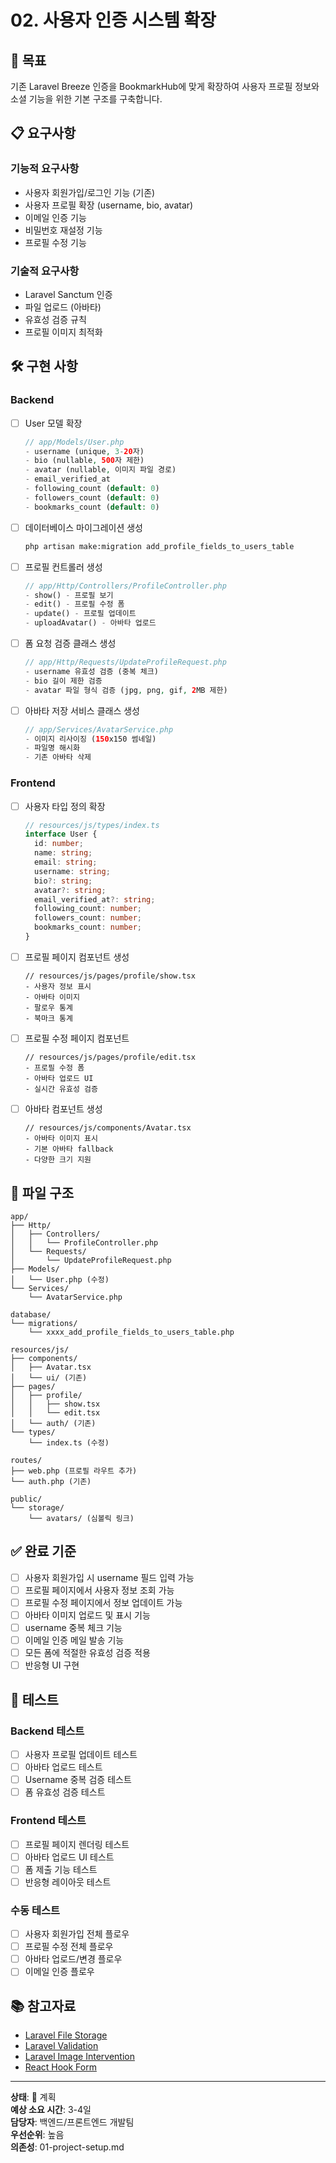 # 02. 사용자 인증 시스템 확장

## 🎯 목표
기존 Laravel Breeze 인증을 BookmarkHub에 맞게 확장하여 사용자 프로필 정보와 소셜 기능을 위한 기본 구조를 구축합니다.

## 📋 요구사항
### 기능적 요구사항
- 사용자 회원가입/로그인 기능 (기존)
- 사용자 프로필 확장 (username, bio, avatar)
- 이메일 인증 기능
- 비밀번호 재설정 기능
- 프로필 수정 기능

### 기술적 요구사항
- Laravel Sanctum 인증
- 파일 업로드 (아바타)
- 유효성 검증 규칙
- 프로필 이미지 최적화

## 🛠️ 구현 사항

### Backend
- [ ] User 모델 확장
  ```php
  // app/Models/User.php
  - username (unique, 3-20자)
  - bio (nullable, 500자 제한)
  - avatar (nullable, 이미지 파일 경로)
  - email_verified_at
  - following_count (default: 0)
  - followers_count (default: 0)
  - bookmarks_count (default: 0)
  ```

- [ ] 데이터베이스 마이그레이션 생성
  ```bash
  php artisan make:migration add_profile_fields_to_users_table
  ```

- [ ] 프로필 컨트롤러 생성
  ```php
  // app/Http/Controllers/ProfileController.php
  - show() - 프로필 보기
  - edit() - 프로필 수정 폼
  - update() - 프로필 업데이트
  - uploadAvatar() - 아바타 업로드
  ```

- [ ] 폼 요청 검증 클래스 생성
  ```php
  // app/Http/Requests/UpdateProfileRequest.php
  - username 유효성 검증 (중복 체크)
  - bio 길이 제한 검증
  - avatar 파일 형식 검증 (jpg, png, gif, 2MB 제한)
  ```

- [ ] 아바타 저장 서비스 클래스 생성
  ```php
  // app/Services/AvatarService.php
  - 이미지 리사이징 (150x150 썸네일)
  - 파일명 해시화
  - 기존 아바타 삭제
  ```

### Frontend
- [ ] 사용자 타입 정의 확장
  ```typescript
  // resources/js/types/index.ts
  interface User {
    id: number;
    name: string;
    email: string;
    username: string;
    bio?: string;
    avatar?: string;
    email_verified_at?: string;
    following_count: number;
    followers_count: number;
    bookmarks_count: number;
  }
  ```

- [ ] 프로필 페이지 컴포넌트 생성
  ```tsx
  // resources/js/pages/profile/show.tsx
  - 사용자 정보 표시
  - 아바타 이미지
  - 팔로우 통계
  - 북마크 통계
  ```

- [ ] 프로필 수정 페이지 컴포넌트
  ```tsx
  // resources/js/pages/profile/edit.tsx
  - 프로필 수정 폼
  - 아바타 업로드 UI
  - 실시간 유효성 검증
  ```

- [ ] 아바타 컴포넌트 생성
  ```tsx
  // resources/js/components/Avatar.tsx
  - 아바타 이미지 표시
  - 기본 아바타 fallback
  - 다양한 크기 지원
  ```

## 📁 파일 구조
```
app/
├── Http/
│   ├── Controllers/
│   │   └── ProfileController.php
│   └── Requests/
│       └── UpdateProfileRequest.php
├── Models/
│   └── User.php (수정)
└── Services/
    └── AvatarService.php

database/
└── migrations/
    └── xxxx_add_profile_fields_to_users_table.php

resources/js/
├── components/
│   ├── Avatar.tsx
│   └── ui/ (기존)
├── pages/
│   ├── profile/
│   │   ├── show.tsx
│   │   └── edit.tsx
│   └── auth/ (기존)
└── types/
    └── index.ts (수정)

routes/
├── web.php (프로필 라우트 추가)
└── auth.php (기존)

public/
└── storage/
    └── avatars/ (심볼릭 링크)
```

## ✅ 완료 기준
- [ ] 사용자 회원가입 시 username 필드 입력 가능
- [ ] 프로필 페이지에서 사용자 정보 조회 가능
- [ ] 프로필 수정 페이지에서 정보 업데이트 가능
- [ ] 아바타 이미지 업로드 및 표시 기능
- [ ] username 중복 체크 기능
- [ ] 이메일 인증 메일 발송 기능
- [ ] 모든 폼에 적절한 유효성 검증 적용
- [ ] 반응형 UI 구현

## 🧪 테스트
### Backend 테스트
- [ ] 사용자 프로필 업데이트 테스트
- [ ] 아바타 업로드 테스트
- [ ] Username 중복 검증 테스트
- [ ] 폼 유효성 검증 테스트

### Frontend 테스트  
- [ ] 프로필 페이지 렌더링 테스트
- [ ] 아바타 업로드 UI 테스트
- [ ] 폼 제출 기능 테스트
- [ ] 반응형 레이아웃 테스트

### 수동 테스트
- [ ] 사용자 회원가입 전체 플로우
- [ ] 프로필 수정 전체 플로우
- [ ] 아바타 업로드/변경 플로우
- [ ] 이메일 인증 플로우

## 📚 참고자료
- [Laravel File Storage](https://laravel.com/docs/11.x/filesystem)
- [Laravel Validation](https://laravel.com/docs/11.x/validation)
- [Laravel Image Intervention](https://image.intervention.io/v2)
- [React Hook Form](https://react-hook-form.com/)

---
**상태**: 📝 계획  
**예상 소요 시간**: 3-4일  
**담당자**: 백엔드/프론트엔드 개발팀  
**우선순위**: 높음  
**의존성**: 01-project-setup.md